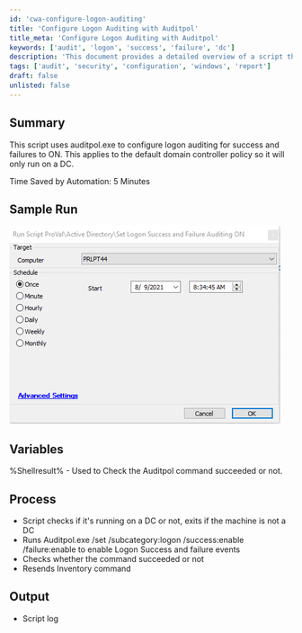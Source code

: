 ```yaml
---
id: 'cwa-configure-logon-auditing'
title: 'Configure Logon Auditing with Auditpol'
title_meta: 'Configure Logon Auditing with Auditpol'
keywords: ['audit', 'logon', 'success', 'failure', 'dc']
description: 'This document provides a detailed overview of a script that configures logon auditing for success and failure events using auditpol.exe. The script is designed to run on a domain controller and ensures that logon auditing is enabled, facilitating better security monitoring and compliance.'
tags: ['audit', 'security', 'configuration', 'windows', 'report']
draft: false
unlisted: false
---
```

## Summary

This script uses auditpol.exe to configure logon auditing for success and failures to ON. This applies to the default domain controller policy so it will only run on a DC.

Time Saved by Automation: 5 Minutes

## Sample Run

![Sample Run](../../../static/img/Set-Logon-Success-and-Failure-Auditing-ON/image_1.png)

## Variables

%Shellresult% - Used to Check the Auditpol command succeeded or not.

## Process

- Script checks if it's running on a DC or not, exits if the machine is not a DC
- Runs Auditpol.exe /set /subcategory:logon /success:enable /failure:enable to enable Logon Success and failure events
- Checks whether the command succeeded or not
- Resends Inventory command

## Output

- Script log




